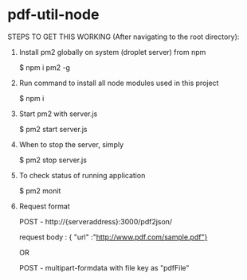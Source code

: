 # pdf-util-node

STEPS TO GET THIS WORKING (After navigating to the root directory):

1. Install pm2 globally on system (droplet server) from npm 
    
    $ npm i pm2 -g
    
2. Run command to install all node modules used in this project

    $ npm i 
    
3. Start pm2 with server.js

    $ pm2 start server.js
   
4. When to stop the server, simply

    $ pm2 stop server.js
  
5. To check status of running application

    $ pm2 monit
  
6. Request format 

    POST  -  http://{serveraddress}:3000/pdf2json/
  
    request body : { "url" :"http://www.pdf.com/sample.pdf"}
  
    OR
  
    POST  -  multipart-formdata with file key as "pdfFile"
    
    
    
  
   
    
